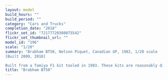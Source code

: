 ```yaml
---
layout: model
build_hours: ""
build_period: ""
category: "Cars and Trucks"
completion_date: "2018"
flickr_set_id: "72177720308075542"
flickr_set_thumbnail_url: ""
model_id: "196"
scale: "1/20"
summary: "Brabham BT50, Nelson Piquet, Canadian GP, 1982, 1/20 scale 
[Built 2009, 2018]

Built from a Tamiya F1 kit tooled in 1983. These kits are reasonably difficult to build well and as it was my first one, I was on a steep learning curve. I added some photo-etch parts from Studio 27 and Acu-Stion sets."
title: "Brabham BT50"
---
```



